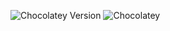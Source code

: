 ![Chocolatey Version](https://img.shields.io/chocolatey/v/burp-suite-pro-edition?label=Burp%20Suite%20Pro&style=for-the-badge) ![Chocolatey](https://img.shields.io/chocolatey/dt/burp-suite-pro-edition?style=for-the-badge)
